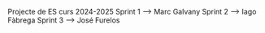 Projecte de ES curs 2024-2025
Sprint 1 --> Marc Galvany
Sprint 2 --> Iago Fàbrega
Sprint 3 --> José Furelos
